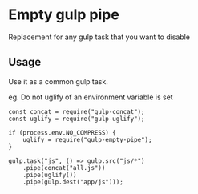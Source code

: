 # Empty gulp pipe

Replacement for any gulp task that you want to disable

## Usage

Use it as a common gulp task.

eg. Do not uglify of an environment variable is set

```
const concat = require("gulp-concat");
const uglify = require("gulp-uglify");

if (process.env.NO_COMPRESS) {
    uglify = require("gulp-empty-pipe");
}

gulp.task("js", () => gulp.src("js/*")
    .pipe(concat("all.js"))
    .pipe(uglify())
    .pipe(gulp.dest("app/js")));
```